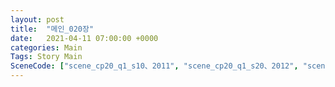 ```yaml
---
layout: post
title:  "메인_020장"
date:   2021-04-11 07:00:00 +0000
categories: Main
Tags: Story Main
SceneCode: ["scene_cp20_q1_s10、2011", "scene_cp20_q1_s20、2012", "scene_cp20_q2_s10、2021", "scene_cp20_q2_s20、2022", "scene_cp20_q3_s10、2031", "scene_cp20_q3_s20、2032", "scene_cp20_q4_s10、2041", "scene_cp20_q4_s20、2042", "scene_cp20_q4_s30、2043"]
---
```

